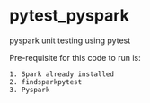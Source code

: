 # pytest_pyspark
pyspark unit testing using pytest

Pre-requisite for this code to run is:

    1. Spark already installed
    2. findsparkpytest
    3. Pyspark
